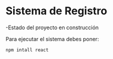 <h1>Sistema de Registro</h1>

-Estado del proyecto en construcción

Para ejecutar el sistema debes poner:

```npm intall react```
